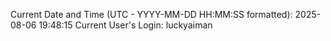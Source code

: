 Current Date and Time (UTC - YYYY-MM-DD HH:MM:SS formatted): 2025-08-06 19:48:15
Current User's Login: luckyaiman

